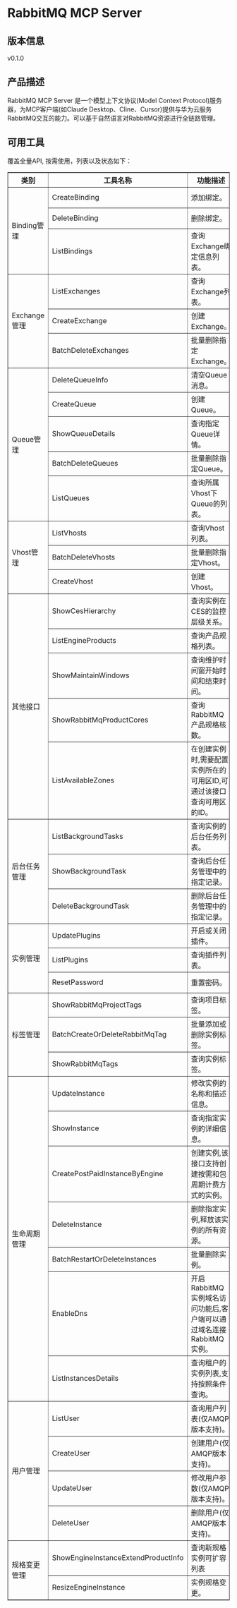 # RabbitMQ MCP Server 

## 版本信息
v0.1.0

## 产品描述

RabbitMQ MCP Server 是一个模型上下文协议(Model Context Protocol)服务器，为MCP客户端(如Claude Desktop、Cline、Cursor)提供与华为云服务RabbitMQ交互的能力。可以基于自然语言对RabbitMQ资源进行全链路管理。

## 可用工具
覆盖全量API, 按需使用，列表以及状态如下：

<html>
    <head></head>
    <body>
        <table border="1" cellspacing="0" cellpadding="5">
            <tbody>
                <tr>
                    <th>类别</th>
                    <th>工具名称</th>
                    <th>功能描述</th>
                    <th>状态</th>
                </tr>
                <tr>
                    <td rowspan="3">Binding管理</td>
                    <td>CreateBinding</td>
                    <td>添加绑定。</td>
                    <td>To be tested</td>
                </tr>
                <tr>
                    <td>DeleteBinding</td>
                    <td>删除绑定。</td>
                    <td>To be tested</td>
                </tr>
                <tr>
                    <td>ListBindings</td>
                    <td>查询Exchange绑定信息列表。</td>
                    <td>To be tested</td>
                </tr>
                <tr>
                    <td rowspan="3">Exchange管理</td>
                    <td>ListExchanges</td>
                    <td>查询Exchange列表。</td>
                    <td>To be tested</td>
                </tr>
                <tr>
                    <td>CreateExchange</td>
                    <td>创建Exchange。</td>
                    <td>To be tested</td>
                </tr>
                <tr>
                    <td>BatchDeleteExchanges</td>
                    <td>批量删除指定Exchange。</td>
                    <td>To be tested</td>
                </tr>
                <tr>
                    <td rowspan="5">Queue管理</td>
                    <td>DeleteQueueInfo</td>
                    <td>清空Queue消息。</td>
                    <td>To be tested</td>
                </tr>
                <tr>
                    <td>CreateQueue</td>
                    <td>创建Queue。</td>
                    <td>To be tested</td>
                </tr>
                <tr>
                    <td>ShowQueueDetails</td>
                    <td>查询指定Queue详情。</td>
                    <td>To be tested</td>
                </tr>
                <tr>
                    <td>BatchDeleteQueues</td>
                    <td>批量删除指定Queue。</td>
                    <td>To be tested</td>
                </tr>
                <tr>
                    <td>ListQueues</td>
                    <td>查询所属Vhost下Queue的列表。</td>
                    <td>To be tested</td>
                </tr>
                <tr>
                    <td rowspan="3">Vhost管理</td>
                    <td>ListVhosts</td>
                    <td>查询Vhost列表。</td>
                    <td>To be tested</td>
                </tr>
                <tr>
                    <td>BatchDeleteVhosts</td>
                    <td>批量删除指定Vhost。</td>
                    <td>To be tested</td>
                </tr>
                <tr>
                    <td>CreateVhost</td>
                    <td>创建Vhost。</td>
                    <td>To be tested</td>
                </tr>
                <tr>
                    <td rowspan="5">其他接口</td>
                    <td>ShowCesHierarchy</td>
                    <td>查询实例在CES的监控层级关系。</td>
                    <td>To be tested</td>
                </tr>
                <tr>
                    <td>ListEngineProducts</td>
                    <td>查询产品规格列表。</td>
                    <td>To be tested</td>
                </tr>
                <tr>
                    <td>ShowMaintainWindows</td>
                    <td>查询维护时间窗开始时间和结束时间。</td>
                    <td>To be tested</td>
                </tr>
                <tr>
                    <td>ShowRabbitMqProductCores</td>
                    <td>查询RabbitMQ产品规格核数。</td>
                    <td>To be tested</td>
                </tr>
                <tr>
                    <td>ListAvailableZones</td>
                    <td>在创建实例时,需要配置实例所在的可用区ID,可通过该接口查询可用区的ID。</td>
                    <td>To be tested</td>
                </tr>
                <tr>
                    <td rowspan="3">后台任务管理</td>
                    <td>ListBackgroundTasks</td>
                    <td>查询实例的后台任务列表。</td>
                    <td>To be tested</td>
                </tr>
                <tr>
                    <td>ShowBackgroundTask</td>
                    <td>查询后台任务管理中的指定记录。</td>
                    <td>To be tested</td>
                </tr>
                <tr>
                    <td>DeleteBackgroundTask</td>
                    <td>删除后台任务管理中的指定记录。</td>
                    <td>To be tested</td>
                </tr>
                <tr>
                    <td rowspan="3">实例管理</td>
                    <td>UpdatePlugins</td>
                    <td>开启或关闭插件。</td>
                    <td>To be tested</td>
                </tr>
                <tr>
                    <td>ListPlugins</td>
                    <td>查询插件列表。</td>
                    <td>To be tested</td>
                </tr>
                <tr>
                    <td>ResetPassword</td>
                    <td>重置密码。</td>
                    <td>To be tested</td>
                </tr>
                <tr>
                    <td rowspan="3">标签管理</td>
                    <td>ShowRabbitMqProjectTags</td>
                    <td>查询项目标签。</td>
                    <td>To be tested</td>
                </tr>
                <tr>
                    <td>BatchCreateOrDeleteRabbitMqTag</td>
                    <td>批量添加或删除实例标签。</td>
                    <td>To be tested</td>
                </tr>
                <tr>
                    <td>ShowRabbitMqTags</td>
                    <td>查询实例标签。</td>
                    <td>To be tested</td>
                </tr>
                <tr>
                    <td rowspan="7">生命周期管理</td>
                    <td>UpdateInstance</td>
                    <td>修改实例的名称和描述信息。</td>
                    <td>To be tested</td>
                </tr>
                <tr>
                    <td>ShowInstance</td>
                    <td>查询指定实例的详细信息。</td>
                    <td>To be tested</td>
                </tr>
                <tr>
                    <td>CreatePostPaidInstanceByEngine</td>
                    <td>创建实例,该接口支持创建按需和包周期计费方式的实例。</td>
                    <td>To be tested</td>
                </tr>
                <tr>
                    <td>DeleteInstance</td>
                    <td>删除指定实例,释放该实例的所有资源。</td>
                    <td>To be tested</td>
                </tr>
                <tr>
                    <td>BatchRestartOrDeleteInstances</td>
                    <td>批量删除实例。</td>
                    <td>To be tested</td>
                </tr>
                <tr>
                    <td>EnableDns</td>
                    <td>开启RabbitMQ实例域名访问功能后,客户端可以通过域名连接RabbitMQ实例。</td>
                    <td>To be tested</td>
                </tr>
                <tr>
                    <td>ListInstancesDetails</td>
                    <td>查询租户的实例列表,支持按照条件查询。</td>
                    <td>To be tested</td>
                </tr>
                <tr>
                    <td rowspan="4">用户管理</td>
                    <td>ListUser</td>
                    <td>查询用户列表(仅AMQP版本支持)。</td>
                    <td>To be tested</td>
                </tr>
                <tr>
                    <td>CreateUser</td>
                    <td>创建用户(仅AMQP版本支持)。</td>
                    <td>To be tested</td>
                </tr>
                <tr>
                    <td>UpdateUser</td>
                    <td>修改用户参数(仅AMQP版本支持)。</td>
                    <td>To be tested</td>
                </tr>
                <tr>
                    <td>DeleteUser</td>
                    <td>删除用户(仅AMQP版本支持)。</td>
                    <td>To be tested</td>
                </tr>
                <tr>
                    <td rowspan="2">规格变更管理</td>
                    <td>ShowEngineInstanceExtendProductInfo</td>
                    <td>查询新规格实例可扩容列表</td>
                    <td>To be tested</td>
                </tr>
                <tr>
                    <td>ResizeEngineInstance</td>
                    <td>实例规格变更。</td>
                    <td>To be tested</td>
                </tr>
            </tbody>
        </table>
    </body>
</html>